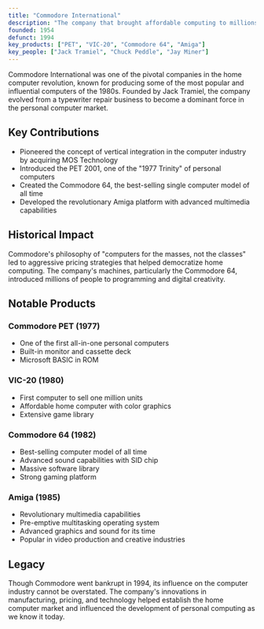 ```yaml
---
title: "Commodore International"
description: "The company that brought affordable computing to millions with the VIC-20, Commodore 64, and Amiga"
founded: 1954
defunct: 1994
key_products: ["PET", "VIC-20", "Commodore 64", "Amiga"]
key_people: ["Jack Tramiel", "Chuck Peddle", "Jay Miner"]
---
```


Commodore International was one of the pivotal companies in the home computer revolution, known for producing some of the most popular and influential computers of the 1980s. Founded by Jack Tramiel, the company evolved from a typewriter repair business to become a dominant force in the personal computer market.

## Key Contributions

- Pioneered the concept of vertical integration in the computer industry by acquiring MOS Technology
- Introduced the PET 2001, one of the "1977 Trinity" of personal computers
- Created the Commodore 64, the best-selling single computer model of all time
- Developed the revolutionary Amiga platform with advanced multimedia capabilities

## Historical Impact

Commodore's philosophy of "computers for the masses, not the classes" led to aggressive pricing strategies that helped democratize home computing. The company's machines, particularly the Commodore 64, introduced millions of people to programming and digital creativity.

## Notable Products

### Commodore PET (1977)
- One of the first all-in-one personal computers
- Built-in monitor and cassette deck
- Microsoft BASIC in ROM

### VIC-20 (1980)
- First computer to sell one million units
- Affordable home computer with color graphics
- Extensive game library

### Commodore 64 (1982)
- Best-selling computer model of all time
- Advanced sound capabilities with SID chip
- Massive software library
- Strong gaming platform

### Amiga (1985)
- Revolutionary multimedia capabilities
- Pre-emptive multitasking operating system
- Advanced graphics and sound for its time
- Popular in video production and creative industries

## Legacy

Though Commodore went bankrupt in 1994, its influence on the computer industry cannot be overstated. The company's innovations in manufacturing, pricing, and technology helped establish the home computer market and influenced the development of personal computing as we know it today. 